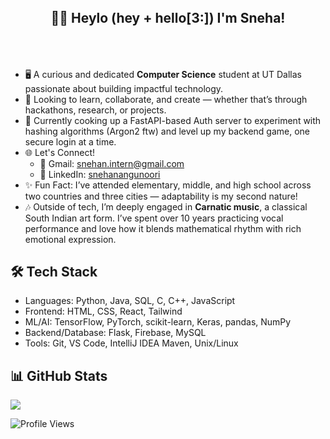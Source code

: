 ## <div align="center" style="padding: 10%;">👋🏾 Heylo (hey + hello[3:]) I'm **Sneha**!</div>
- 🖥️ A curious and dedicated **Computer Science** student at UT Dallas passionate about building impactful technology.
- 🚀 Looking to learn, collaborate, and create — whether that’s through hackathons, research, or projects.
- 🔐 Currently cooking up a FastAPI-based Auth server to experiment with hashing algorithms (Argon2 ftw) and level up my backend game, one secure login at a time.
- 🌐 Let's Connect!  
  - 📧 Gmail: [snehan.intern@gmail.com](mailto:snehan.intern@gmail.com)  
  - 💼 LinkedIn: [snehanangunoori](https://linkedin.com/in/snehanangunoori)  
- ✨ Fun Fact: I’ve attended elementary, middle, and high school across two countries and three cities — adaptability is my second nature!
- 🎶 Outside of tech, I’m deeply engaged in **Carnatic music**, a classical South Indian art form. I’ve spent over 10 years practicing vocal performance and love how it blends mathematical rhythm with rich emotional expression.


## 🛠️ Tech Stack  
- Languages: Python, Java, SQL,  C, C++, JavaScript
- Frontend: HTML, CSS, React, Tailwind  
- ML/AI: TensorFlow, PyTorch, scikit-learn, Keras, pandas, NumPy  
- Backend/Database: Flask, Firebase, MySQL  
- Tools: Git, VS Code, IntelliJ IDEA Maven, Unix/Linux

## 📊 GitHub Stats
![](https://github-readme-stats.vercel.app/api/top-langs/?username=snehanangunoori&theme=dark&hide_border=false&include_all_commits=true&count_private=false&layout=compact)

![Profile Views](https://komarev.com/ghpvc/?username=snehanangunoori)

